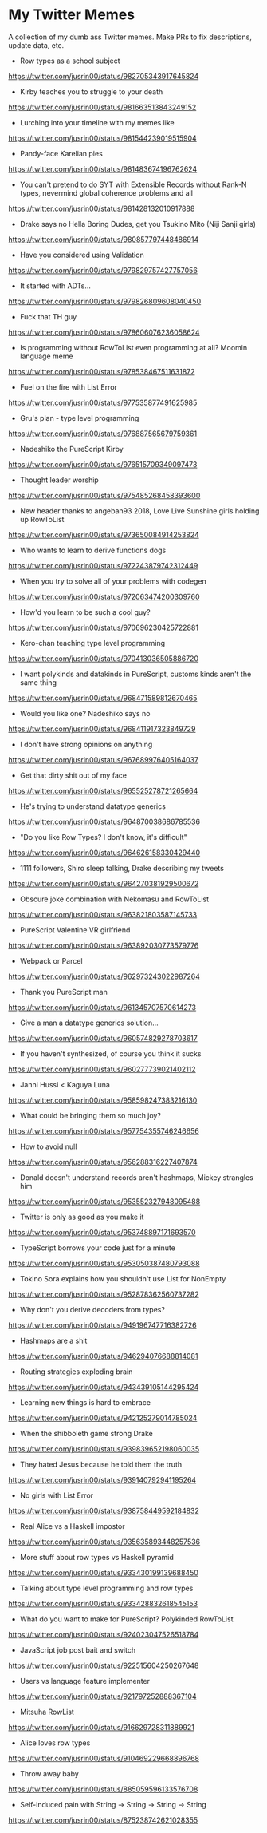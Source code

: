 # My Twitter Memes

A collection of my dumb ass Twitter memes. Make PRs to fix descriptions, update data, etc.

* Row types as a school subject

https://twitter.com/jusrin00/status/982705343917645824

* Kirby teaches you to struggle to your death

https://twitter.com/jusrin00/status/981663513843249152

* Lurching into your timeline with my memes like

https://twitter.com/jusrin00/status/981544239019515904

* Pandy-face Karelian pies

https://twitter.com/jusrin00/status/981483674196762624

* You can't pretend to do SYT with Extensible Records without Rank-N types, nevermind global coherence problems and all

https://twitter.com/jusrin00/status/981428132010917888

* Drake says no Hella Boring Dudes, get you Tsukino Mito (Niji Sanji girls)

https://twitter.com/jusrin00/status/980857797448486914

* Have you considered using Validation

https://twitter.com/jusrin00/status/979829757427757056

* It started with ADTs...

https://twitter.com/jusrin00/status/979826809608040450

* Fuck that TH guy

https://twitter.com/jusrin00/status/978606076236058624

* Is programming without RowToList even programming at all? Moomin language meme

https://twitter.com/jusrin00/status/978538467511631872

* Fuel on the fire with List Error

https://twitter.com/jusrin00/status/977535877491625985

* Gru's plan - type level programming

https://twitter.com/jusrin00/status/976887565679759361

* Nadeshiko the PureScript Kirby

https://twitter.com/jusrin00/status/976515709349097473

* Thought leader worship

https://twitter.com/jusrin00/status/975485268458393600

* New header thanks to angeban93 2018, Love Live Sunshine girls holding up RowToList

https://twitter.com/jusrin00/status/973650084914253824

* Who wants to learn to derive functions dogs

https://twitter.com/jusrin00/status/972243879742312449

* When you try to solve all of your problems with codegen

https://twitter.com/jusrin00/status/972063474200309760

* How'd you learn to be such a cool guy?

https://twitter.com/jusrin00/status/970696230425722881

* Kero-chan teaching type level programming

https://twitter.com/jusrin00/status/970413036505886720

* I want polykinds and datakinds in PureScript, customs kinds aren't the same thing

https://twitter.com/jusrin00/status/968471589812670465

* Would you like one? Nadeshiko says no

https://twitter.com/jusrin00/status/968411917323849729

* I don't have strong opinions on anything

https://twitter.com/jusrin00/status/967689976405164037

* Get that dirty shit out of my face

https://twitter.com/jusrin00/status/965525278721265664

* He's trying to understand datatype generics

https://twitter.com/jusrin00/status/964870038686785536

* "Do you like Row Types? I don't know, it's difficult"

https://twitter.com/jusrin00/status/964626158330429440

* 1111 followers, Shiro sleep talking, Drake describing my tweets

https://twitter.com/jusrin00/status/964270381929500672

* Obscure joke combination with Nekomasu and RowToList

https://twitter.com/jusrin00/status/963821803587145733

* PureScript Valentine VR girlfriend

https://twitter.com/jusrin00/status/963892030773579776

* Webpack or Parcel

https://twitter.com/jusrin00/status/962973243022987264

* Thank you PureScript man

https://twitter.com/jusrin00/status/961345707570614273

* Give a man a datatype generics solution...

https://twitter.com/jusrin00/status/960574829278703617

* If you haven't synthesized, of course you think it sucks

https://twitter.com/jusrin00/status/960277739021402112

* Janni Hussi < Kaguya Luna

https://twitter.com/jusrin00/status/958598247383216130

* What could be bringing them so much joy?

https://twitter.com/jusrin00/status/957754355746246656

* How to avoid null

https://twitter.com/jusrin00/status/956288316227407874

* Donald doesn't understand records aren't hashmaps, Mickey strangles him

https://twitter.com/jusrin00/status/953552327948095488

* Twitter is only as good as you make it

https://twitter.com/jusrin00/status/953748897171693570

* TypeScript borrows your code just for a minute

https://twitter.com/jusrin00/status/953050387480793088

* Tokino Sora explains how you shouldn't use List for NonEmpty

https://twitter.com/jusrin00/status/952878362560737282

* Why don't you derive decoders from types?

https://twitter.com/jusrin00/status/949196747716382726

* Hashmaps are a shit

https://twitter.com/jusrin00/status/946294076688814081

* Routing strategies exploding brain

https://twitter.com/jusrin00/status/943439105144295424

* Learning new things is hard to embrace

https://twitter.com/jusrin00/status/942125279014785024

* When the shibboleth game strong Drake

https://twitter.com/jusrin00/status/939839652198060035

* They hated Jesus because he told them the truth

https://twitter.com/jusrin00/status/939140792941195264

* No girls with List Error

https://twitter.com/jusrin00/status/938758449592184832

* Real Alice vs a Haskell impostor

https://twitter.com/jusrin00/status/935635893448257536

* More stuff about row types vs Haskell pyramid

https://twitter.com/jusrin00/status/933430199139688450

* Talking about type level programming and row types

https://twitter.com/jusrin00/status/933428832618545153

* What do you want to make for PureScript? Polykinded RowToList

https://twitter.com/jusrin00/status/924023047526518784

* JavaScript job post bait and switch

https://twitter.com/jusrin00/status/922515604250267648

* Users vs language feature implementer

https://twitter.com/jusrin00/status/921797252888367104

* Mitsuha RowList

https://twitter.com/jusrin00/status/916629728311889921

* Alice loves row types

https://twitter.com/jusrin00/status/910469229668896768

* Throw away baby

https://twitter.com/jusrin00/status/885059596133576708

* Self-induced pain with String -> String -> String -> String

https://twitter.com/jusrin00/status/875238742621028355
